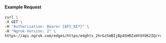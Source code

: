 <!-- Code generated for API Clients. DO NOT EDIT. -->

#### Example Request

```bash
curl \
-X GET \
-H "Authorization: Bearer {API_KEY}" \
-H "Ngrok-Version: 2" \
https://api.ngrok.com/edges/https/edghts_2hrGz5mBIjBp4SHRZxHYUYOK2IQ/routes/edghtsrt_2hrGz392GA8owkSkpHjdAkTsMZ9/ip_restriction
```
